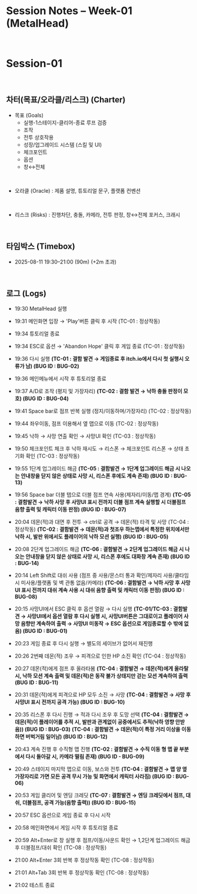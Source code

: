 # Session Notes – Week-01 (MetalHead)

<br>

# Session-01

<br>

## 차터(목표/오라클/리스크) (Charter)
- 목표 (Goals)
  - 실행-1스테이지-클리어-종료 루프 검증
  - 조작
  - 전투 상호작용
  - 성장/업그레이드 시스템 (스킬 및 UI)
  - 체크포인트
  - 옵션
  - 창↔전체

<br>

- 오라클 (Oracle) : 제품 설명, 튜토리얼 문구, 플랫폼 컨벤션

<br>

- 리스크 (Risks) : 진행차단, 충돌, 카메라, 전투 판정, 창↔전체 포커스, 크래시


<br>

## 타임박스 (Timebox)
- 2025-08-11 19:30–21:00 (90m) (+2m 초과)

<br>

## 로그 (Logs)
- 19:30 MetalHead 실행

- 19:31 메인화면 입장 → 'Play'버튼 클릭 후 시작 (TC-01 : 정상작동)

- 19:34 튜토리얼 종료
  
- 19:34 ESC로 옵션 → 'Abandon Hope' 클릭 후 게임 종료 (TC-01 : 정상작동)

- 19:36 다시 실행 **(TC-01 : 결함 발견 → 게임종료 후 itch.io에서 다시 첫 실행시 오류가 남) (BUG ID : BUG-02)**

- 19:36 메인메뉴에서 시작 후 튜토리얼 종료

- 19:37 A/D로 조작 (평지 및 가장자리) **(TC-02 : 결함 발견 → 낙하 충돌 판정이 모호) (BUG ID : BUG-04)**

- 19:41 Space bar로 점프 반복 실행 (정지/이동하며/가장자리) (TC-02 : 정상작동)

- 19:44 좌우이동, 점프 이용해서 옆 맵으로 이동 (TC-02 : 정상작동)

- 19:45 낙하 → 사망 연출 확인 → 사망UI 확인 (TC-03 : 정상작동)

- 19:50 체크포인트 체크 후 낙하 재시도 → 리스폰 → 체크포인트 리스폰 → 상태 초기화 확인 (TC-03 : 정상작동)

- 19:55 1단계 업그레이드 해금 **(TC-05 : 결함발견 → 1단계 업그레이드 해금 시 나오는 안내창을 닫지 않은 상태로 사망 시, 리스폰 후에도 계속 존재) (BUG ID : BUG-13)**

- 19:56 Space bar 더블 탭으로 더블 점프 연속 사용(제자리/이동/맵 경계) **(TC-05 : 결함발견 → 낙하 사망 후 사망UI 표시 전까지 더블 점프 계속 실행할 시 더블점프 음향 출력 및 캐릭터 이동 판정) (BUG ID : BUG-07)**

- 20:04 데몬(적)과 대면 후 전투 → ctrl로 공격 → 데몬(적) 타격 및 사망 (TC-04 : 정상작동) **(TC-02 : 결함발견 → 데몬(적)과 첫조우 하는맵에서 특정한 위치에서만 낙하 시, 발판 위에서도 플레이어의 낙하 모션 실행) (BUG ID : BUG-05)**

- 20:08 2단계 업그레이드 해금 **(TC-06 : 결함발견 → 2단계 업그레이드 해금 시 나오는 안내창을 닫지 않은 상태로 사망 시, 리스폰 후에도 대화창 계속 존재) (BUG ID : BUG-14)**

- 20:14 Left Shift로 대쉬 사용 (점프 중 사용/몬스터 통과 확인/제자리 사용/쿨타임 시 미사용/플랫폼 및 벽 관통 없음/카메라) **(TC-06 : 결함발견 → 낙하 사망 후 사망UI 표시 전까지 대쉬 계속 사용 시 대쉬 음향 출력 및 캐릭터 이동 판정) (BUG ID : BUG-08)**

- 20:15 사망UI에서 ESC 클릭 후 옵션 열람 → 다시 실행 **(TC-01/TC-03 : 결함발견 → 사망UI에서 옵션 열람 후 다시 실행 시, 사망UI버튼은 그대로이고 플레이어 사망 음향만 계속하여 출력 → 사망UI 미동작 → ESC 옵션으로 게임종료할 수 밖에 없음) (BUG ID : BUG-01)**

- 20:23 게임 종료 후 다시 실행 → 별도의 세이브가 없어서 재진행

- 20:26 2번째 데몬(적) 조우 → 피격으로 인한 HP 소진 확인 (TC-04 : 정상작동)

- 20:27 데몬(적)에게 점프 후 올라타봄 **(TC-04 : 결함발견 → 데몬(적)에게 올라탈 시, 낙하 모션 계속 출력 및 데몬(적)은 동작 불가 상태지만 걷는 모션 계속하여 출력 (BUG ID : BUG-11)**

- 20:31 데몬(적)에게 피격으로 HP 모두 소진 → 사망 **(TC-04 : 결함발견 → 사망 후 사망UI 표시 전까지 공격 가능) (BUG ID : BUG-10)**

- 20:35 리스폰 후 다시 진행 → 적과 다시 조우 후 도망 선택 **(TC-04 : 결함발견 → 데몬(적)이 플레이어를 추적 시, 발판과 관계없이 공중에서도 추적(낙하 영향 안받음)) (BUG ID : BUG-03)**  **(TC-04 : 결함발견 → 데몬(적)이 특정 거리 이상을 이동하면 버벅거림 일어남) (BUG ID : BUG-12)**

- 20:43 계속 진행 후 수직형 맵 진행 **(TC-02 : 결함발견 → 수직 이동 형 맵 끝 부분에서 다시 돌아갈 시, 카메라 떨림 존재) (BUG ID - BUG-09)**

- 20:49 스테이지 마지막 맵으로 이동, 보스와 전투 **(TC-04 : 결함발견 → 맵 양 옆 가장자리로 가면 모든 공격 무시 가능 및 화면에서 캐릭터 사라짐) (BUG ID : BUG-06)**

- 20:53 게임 클리어 및 엔딩 크레딧 **(TC-07 : 결함발견 → 엔딩 크레딧에서 점프, 대쉬, 더블점프, 공격 가능(음향 출력)) (BUG ID : BUG-15)**

- 20:57 ESC 옵션으로 게임 종료 후 다시 시작

- 20:58 메인화면에서 게임 시작 후 튜토리얼 종료

- 20:59 Alt+Enter로 창 실행 후 점프/이동/사운드 확인 → 1,2단계 업그레이드 해금 후 더블점프/대쉬 확인 (TC-08 : 정상작동)

- 21:00 Alt+Enter 3회 반복 후 정상작동 확인 (TC-08 : 정상작동)

- 21:01 Alt+Tab 3회 반복 후 정상작동 확인 (TC-08 : 정상작동)

- 21:02 테스트 종료
   
